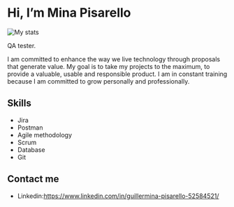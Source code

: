 # Hi, I’m Mina Pisarello
![My stats](https://github-readme-stats.vercel.app/api?username=MinaPisarello)

 QA tester.
 

I am committed to enhance the way we live technology through proposals that generate value. My goal is to take my projects to the maximum, to provide a valuable, usable and responsible product. I am in constant training because I am committed to grow personally and professionally.



## Skills
- Jira
- Postman
- Agile methodology
- Scrum
- Database
- Git

## Contact me
- Linkedin:https://www.linkedin.com/in/guillermina-pisarello-52584521/
